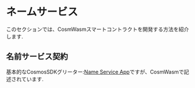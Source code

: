 # ネームサービス

このセクションでは、CosmWasmスマートコントラクトを開発する方法を紹介します.

## 名前サービス契約

基本的なCosmosSDKグリーター:[Name Service App](https://tutorials.cosmos.network/nameservice/tutorial/00-intro.html)ですが、CosmWasmで記述されています.
